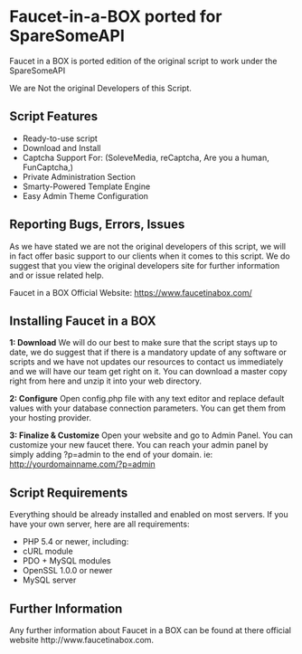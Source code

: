 # Faucet-in-a-BOX ported for SpareSomeAPI
Faucet in a BOX is ported edition of the original script to work under the SpareSomeAPI

We are Not the original Developers of this Script.

<h2>Script Features</h2>
<ul>
  <li>Ready-to-use script</li>
  <li>Download and Install</li>
  <li>Captcha Support For:  (SoleveMedia, reCaptcha, Are you a human, FunCaptcha,)</li>
  <li>Private Administration Section</li>
  <li>Smarty-Powered Template Engine</li>
  <li>Easy Admin Theme Configuration</li>
</ul>

<h2>Reporting Bugs, Errors, Issues</h2>
As we have stated we are not the original developers of this script, we will in fact offer basic support to our clients when it comes to this script. We do suggest that you view the original developers site for further information and or issue related help.

Faucet in a BOX Official Website: https://www.faucetinabox.com/

<h2>Installing Faucet in a BOX</h2>

<strong>1: Download</strong>
We will do our best to make sure that the script stays up to date, we do suggest that if there is a mandatory update of any software or scripts and we have not updates our resources to contact us immediately and we will have our team get right on it. You can download a master copy right from here and unzip it into your web directory.

<strong>2: Configure</strong>
Open config.php file with any text editor and replace default values with your database connection parameters. You can get them from your hosting provider.

<strong>3: Finalize & Customize</strong>
Open your website and go to Admin Panel. You can customize your new faucet there. You can reach your admin panel by simply adding ?p=admin to the end of your domain. ie: http://yourdomainname.com/?p=admin

<h2>Script Requirements</h2>
Everything should be already installed and enabled on most servers. If you have your own server, here are all requirements:
<ul>
  <li>PHP 5.4 or newer, including:</li>
  <li>cURL module</li>
  <li>PDO + MySQL modules</li>
  <li>OpenSSL 1.0.0 or newer</li>
  <li>MySQL server</li>
</ul>

<h2>Further Information</h2>
Any further information about Faucet in a BOX can be found at there official website http://www.faucetinabox.com. 
